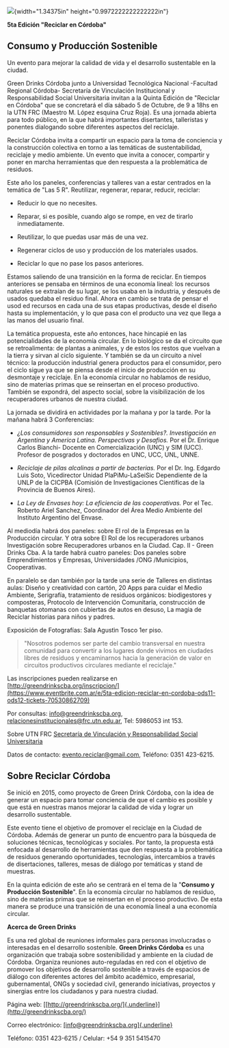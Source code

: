 ![](media/image1.png){width="1.34375in" height="0.9972222222222222in"}

**5ta Edición "Reciclar en Córdoba"**

**Consumo y Producción Sostenible**
-----------------------------------

Un evento para mejorar la calidad de vida y el desarrollo sustentable en
la ciudad.

Green Drinks Córdoba junto a Universidad Tecnológica Nacional -Facultad
Regional Córdoba- Secretaría de Vinculación Institucional y
Responsabilidad Social Universitaria invitan a la Quinta Edición de
\"Reciclar en Córdoba\" que se concretará el día sábado 5 de Octubre, de
9 a 18hs en la UTN FRC (Maestro M. López esquina Cruz Roja). Es una
jornada abierta para todo público, en la que habrá importantes
disertantes, talleristas y ponentes dialogando sobre diferentes aspectos
del reciclaje.

Reciclar Córdoba invita a compartir un espacio para la toma de
conciencia y la construcción colectiva en torno a las temáticas de
sustentabilidad, reciclaje y medio ambiente. Un evento que invita a
conocer, compartir y poner en marcha herramientas que den respuesta a la
problemática de residuos.

Este año los paneles, conferencias y talleres van a estar centrados en
la temática de "Las 5 R". Reutilizar, regenerar, reparar, reducir,
reciclar:

-   Reducir lo que no necesites.

-   Reparar, si es posible, cuando algo se rompe, en vez de tirarlo
    inmediatamente.

-   Reutilizar, lo que puedas usar más de una vez.

-   Regenerar ciclos de uso y producción de los materiales usados.

-   Reciclar lo que no pase los pasos anteriores.

Estamos saliendo de una transición en la forma de reciclar. En tiempos
anteriores se pensaba en términos de una economía lineal: los recursos
naturales se extraían de su lugar, se los usaba en la industria, y
después de usados quedaba el residuo final. Ahora en cambio se trata de
pensar el usod ed recursos en cada una de sus etapas productivas, desde
el diseño hasta su implementación, y lo que pasa con el producto una vez
que llega a las manos del usuario final.

La temática propuesta, este año entonces, hace hincapié en las
potencialidades de la economía circular. En lo biológico se da el
circuito que se retroalimenta: de plantas a animales, y de estos los
restos que vuelvan a la tierra y sirvan al ciclo siguiente. Y también se
da un circuito a nivel técnico: la producción industrial genera
productos para el consumidor, pero el ciclo sigue ya que se piensa desde
el inicio de producción en su desmontaje y reciclaje. En la economía
circular no hablamos de residuo, sino de materias primas que se
reinsertan en el proceso productivo. También se expondrá, del aspecto
social, sobre la visibilización de los recuperadores urbanos de nuestra
ciudad.

La jornada se dividirá en actividades por la mañana y por la tarde. Por
la mañana habrá 3 Conferencias:

-   *¿Los consumidores son responsables y Sostenibles?. Investigación en
    Argentina y America Latina. Perspectivas y Desafios.* Por el
    Dr. Enrique Carlos Bianchi- Docente en Comercialización (UNC) y SIM
    (UCC). Profesor de posgrados y doctorados en UNC, UCC, UNL, UNNE.

-   *Reciclaje de pilas alcalinas a partir de bacterias.* Por el
    Dr. Ing. Edgardo Luis Soto, Vicedirector Unidad PlaPiMu-LaSeiSic
    Dependiente de la UNLP de la CICPBA (Comisión de Investigaciones
    Científicas de la Provincia de Buenos Aires).

-   *La Ley de Envases hoy: La eficiencia de las cooperativas.* Por el
    Tec. Roberto Ariel Sanchez, Coordinador del Área Medio Ambiente del
    Instituto Argentino del Envase.

Al mediodía habrá dos paneles: sobre El rol de la Empresas en la
Producción circular. Y otra sobre El Rol de los recuperadores urbanos
Investigación sobre Recuperadores urbanos en la Ciudad. Cap. II - Green
Drinks Cba. A la tarde habrá cuatro paneles: Dos paneles sobre
Emprendimientos y Empresas, Universidades /ONG /Municipios,
Cooperativas.

En paralelo se dan también por la tarde una serie de Talleres en
distintas aulas: Diseño y creatividad con cartón, 20 Apps para cuidar el
Medio Ambiente, Serigrafía, tratamiento de residuos orgánicos:
biodigestores y composteras, Protocolo de Intervención Comunitaria,
construcción de banquetas otomanas con cubiertas de autos en desuso, La
magia de Reciclar historias para niños y padres.

Exposición de Fotografías: Sala Agustìn Tosco 1er piso.

> "Nosotros podemos ser parte del cambio transversal en nuestra
> comunidad para convertir a los lugares donde vivimos en ciudades
> libres de residuos y encaminarnos hacia la generación de valor en
> circuitos productivos circulares mediante el reciclaje."

Las inscripciones pueden realizarse en
[http://greendrinkscba.org/inscripcion/](https://www.eventbrite.com.ar/e/5ta-edicion-reciclar-en-cordoba-ods11-ods12-tickets-70530862709)

Por consultas:
[info\@greendrinkscba.org](file:///home/nilon/Public/ramoneando/docs/drafts-writing/GreenDrinks-FDS/RECICLAR-2019/Gacetilla-Reciclar-2019.odt/info@greendrinkscba.org),
<relacionesinstitucionales@frc.utn.edu.ar>, Tel: 5986053 int 153.

Sobre UTN FRC [Secretaría de Vinculación y Responsabilidad Social
Universitaria](https://www.frc.utn.edu.ar/)

Datos de contacto: <evento.reciclar@gmail.com>, Teléfono: 0351 423-6215.

Sobre Reciclar Córdoba
----------------------

Se inició en 2015, como proyecto de Green Drink Córdoba, con la idea de
generar un espacio para tomar conciencia de que el cambio es posible y
que está en nuestras manos mejorar la calidad de vida y lograr un
desarrollo sustentable.

Este evento tiene el objetivo de promover el reciclaje en la Ciudad de
Córdoba. Además de generar un punto de encuentro para la búsqueda de
soluciones técnicas, tecnológicas y sociales. Por tanto, la propuesta
está enfocada al desarrollo de herramientas que den respuesta a la
problemática de residuos generando oportunidades, tecnologías,
intercambios a través de disertaciones, talleres, mesas de diálogo por
temáticas y stand de muestras.

En la quinta edición de este año se centrará en el tema de la "**Consumo
y Producción Sostenible**". En la economía circular no hablamos de
residuo, sino de materias primas que se reinsertan en el proceso
productivo. De esta manera se produce una transición de una economía
lineal a una economía circular.

**Acerca de Green Drinks**

Es una red global de reuniones informales para personas involucradas o
interesadas en el desarrollo sostenible. **Green Drinks Córdoba** es una
organización que trabaja sobre sostenibilidad y ambiente en la ciudad de
Córdoba. Organiza reuniones auto-reguladas en red con el objetivo de
promover los objetivos de desarrollo sostenible a través de espacios de
diálogo con diferentes actores del ámbito académico, empresarial,
gubernamental, ONGs y sociedad civil, generando iniciativas, proyectos y
sinergias entre los ciudadanos y para nuestra ciudad.

Página web:
[[http://greendrinkscba.org/]{.underline}](http://greendrinkscba.org/)

Correo electrónico:
[[info\@greendrinkscba.org]{.underline}](mailto:info@greendrinkscba.org)

Teléfono: 0351 423-6215 / Celular: +54 9 351 5415470
